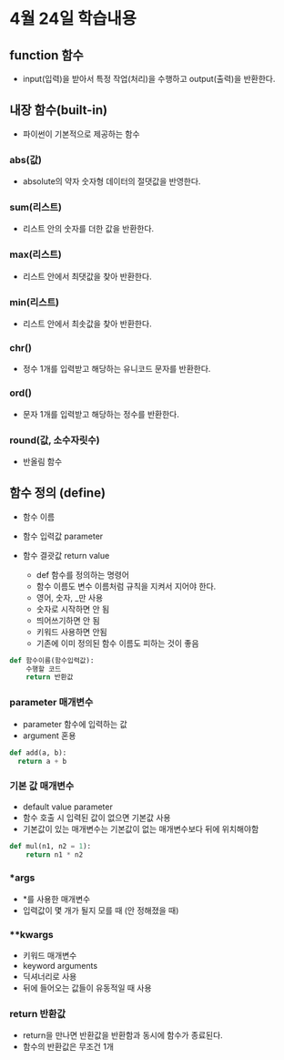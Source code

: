 # 4월 24일 학습내용

## function 함수
- input(입력)을 받아서 특정 작업(처리)을 수행하고 output(출력)을 반환한다.

## 내장 함수(built-in)
- 파이썬이 기본적으로 제공하는 함수

### abs(값)
- absolute의 약자 숫자형 데이터의 절댓값을 반영한다.

### sum(리스트)
- 리스트 안의 숫자를 더한 값을 반환한다.

### max(리스트)
- 리스트 안에서 최댓값을 찾아 반환한다.

### min(리스트)
- 리스트 안에서 최솟값을 찾아 반환한다.

### chr()
- 정수 1개를 입력받고 해당하는 유니코드 문자를 반환한다.

### ord()
- 문자 1개를 입력받고 해당하는 정수를 반환한다.

### round(값, 소수자릿수)
- 반올림 함수

## 함수 정의 (define)
- 함수 이름
- 함수 입력값 parameter
- 함수 결괏값 return value

  - def 함수를 정의하는 명령어
  - 함수 이름도 변수 이름처럼 규칙을 지켜서 지어야 한다.
  - 영어, 숫자, _만 사용
  - 숫자로 시작하면 안 됨
  - 띄어쓰기하면 안 됨
  - 키워드 사용하면 안됨
  - 기존에 이미 정의된 함수 이름도 피하는 것이 좋음

```python
def 함수이름(함수입력값):
    수행할 코드
    return 반환값
```

### parameter 매개변수
- parameter 함수에 입력하는 값
- argument 혼용

```python
def add(a, b): 
  return a + b
  ```

### 기본 값 매개변수
- default value parameter
- 함수 호출 시 입력된 값이 없으면 기본값 사용
- 기본값이 있는 매개변수는 기본값이 없는 매개변수보다 뒤에 위치해야함
  
```python
def mul(n1, n2 = 1): 
    return n1 * n2
```
### *args
- *를 사용한 매개변수
- 입력값이 몇 개가 될지 모를 때 (안 정해졌을 때)


### **kwargs
- 키워드 매개변수
- keyword arguments
- 딕셔너리로 사용 
- 뒤에 들어오는 값들이 유동적일 때 사용

### return 반환값
- return을 만나면 반환값을 반환함과 동시에 함수가 종료된다.
- 함수의 반환값은 무조건 1개